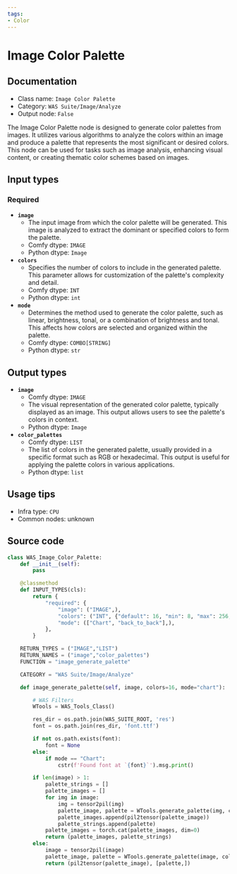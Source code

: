 ```yaml
---
tags:
- Color
---
```


# Image Color Palette
## Documentation
- Class name: `Image Color Palette`
- Category: `WAS Suite/Image/Analyze`
- Output node: `False`

The Image Color Palette node is designed to generate color palettes from images. It utilizes various algorithms to analyze the colors within an image and produce a palette that represents the most significant or desired colors. This node can be used for tasks such as image analysis, enhancing visual content, or creating thematic color schemes based on images.
## Input types
### Required
- **`image`**
    - The input image from which the color palette will be generated. This image is analyzed to extract the dominant or specified colors to form the palette.
    - Comfy dtype: `IMAGE`
    - Python dtype: `Image`
- **`colors`**
    - Specifies the number of colors to include in the generated palette. This parameter allows for customization of the palette's complexity and detail.
    - Comfy dtype: `INT`
    - Python dtype: `int`
- **`mode`**
    - Determines the method used to generate the color palette, such as linear, brightness, tonal, or a combination of brightness and tonal. This affects how colors are selected and organized within the palette.
    - Comfy dtype: `COMBO[STRING]`
    - Python dtype: `str`
## Output types
- **`image`**
    - Comfy dtype: `IMAGE`
    - The visual representation of the generated color palette, typically displayed as an image. This output allows users to see the palette's colors in context.
    - Python dtype: `Image`
- **`color_palettes`**
    - Comfy dtype: `LIST`
    - The list of colors in the generated palette, usually provided in a specific format such as RGB or hexadecimal. This output is useful for applying the palette colors in various applications.
    - Python dtype: `list`
## Usage tips
- Infra type: `CPU`
- Common nodes: unknown


## Source code
```python
class WAS_Image_Color_Palette:
    def __init__(self):
        pass

    @classmethod
    def INPUT_TYPES(cls):
        return {
            "required": {
                "image": ("IMAGE",),
                "colors": ("INT", {"default": 16, "min": 8, "max": 256, "step": 1}),
                "mode": (["Chart", "back_to_back"],),
            },
        }

    RETURN_TYPES = ("IMAGE","LIST")
    RETURN_NAMES = ("image","color_palettes")
    FUNCTION = "image_generate_palette"

    CATEGORY = "WAS Suite/Image/Analyze"

    def image_generate_palette(self, image, colors=16, mode="chart"):

        # WAS Filters
        WTools = WAS_Tools_Class()

        res_dir = os.path.join(WAS_SUITE_ROOT, 'res')
        font = os.path.join(res_dir, 'font.ttf')

        if not os.path.exists(font):
            font = None
        else:
            if mode == "Chart":
                cstr(f'Found font at `{font}`').msg.print()

        if len(image) > 1:
            palette_strings = []
            palette_images = []
            for img in image:
                img = tensor2pil(img)
                palette_image, palette = WTools.generate_palette(img, colors, 128, 10, font, 15, mode.lower())
                palette_images.append(pil2tensor(palette_image))
                palette_strings.append(palette)
            palette_images = torch.cat(palette_images, dim=0)
            return (palette_images, palette_strings)
        else:
            image = tensor2pil(image)
            palette_image, palette = WTools.generate_palette(image, colors, 128, 10, font, 15, mode.lower())
            return (pil2tensor(palette_image), [palette,])

```

